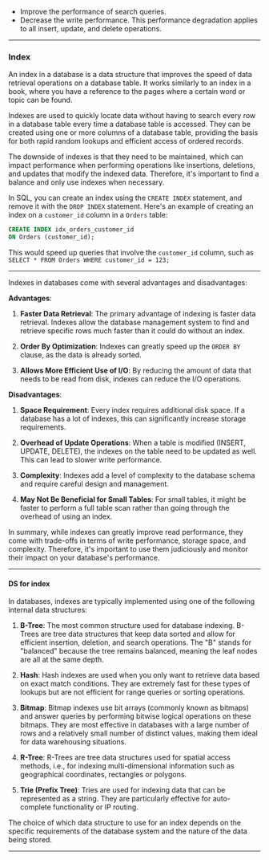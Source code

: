 
- Improve the performance of search queries.
- Decrease the write performance. This performance degradation applies to all insert, update, and delete operations.


---

### Index

An index in a database is a data structure that improves the speed of data retrieval operations on a database table. It works similarly to an index in a book, where you have a reference to the pages where a certain word or topic can be found.

Indexes are used to quickly locate data without having to search every row in a database table every time a database table is accessed. They can be created using one or more columns of a database table, providing the basis for both rapid random lookups and efficient access of ordered records.

The downside of indexes is that they need to be maintained, which can impact performance when performing operations like insertions, deletions, and updates that modify the indexed data. Therefore, it's important to find a balance and only use indexes when necessary.

In SQL, you can create an index using the `CREATE INDEX` statement, and remove it with the `DROP INDEX` statement. Here's an example of creating an index on a `customer_id` column in a `Orders` table:

```sql
CREATE INDEX idx_orders_customer_id
ON Orders (customer_id);
```

This would speed up queries that involve the `customer_id` column, such as `SELECT * FROM Orders WHERE customer_id = 123;`


---
Indexes in databases come with several advantages and disadvantages:

**Advantages**:

1. **Faster Data Retrieval**: The primary advantage of indexing is faster data retrieval. Indexes allow the database management system to find and retrieve specific rows much faster than it could do without an index.

2. **Order By Optimization**: Indexes can greatly speed up the `ORDER BY` clause, as the data is already sorted.

3. **Allows More Efficient Use of I/O**: By reducing the amount of data that needs to be read from disk, indexes can reduce the I/O operations.

**Disadvantages**:

1. **Space Requirement**: Every index requires additional disk space. If a database has a lot of indexes, this can significantly increase storage requirements.

2. **Overhead of Update Operations**: When a table is modified (INSERT, UPDATE, DELETE), the indexes on the table need to be updated as well. This can lead to slower write performance.

3. **Complexity**: Indexes add a level of complexity to the database schema and require careful design and management.

4. **May Not Be Beneficial for Small Tables**: For small tables, it might be faster to perform a full table scan rather than going through the overhead of using an index.

In summary, while indexes can greatly improve read performance, they come with trade-offs in terms of write performance, storage space, and complexity. Therefore, it's important to use them judiciously and monitor their impact on your database's performance.

---

#### DS for index

In databases, indexes are typically implemented using one of the following internal data structures:

1. **B-Tree**: The most common structure used for database indexing. B-Trees are tree data structures that keep data sorted and allow for efficient insertion, deletion, and search operations. The "B" stands for "balanced" because the tree remains balanced, meaning the leaf nodes are all at the same depth.

2. **Hash**: Hash indexes are used when you only want to retrieve data based on exact match conditions. They are extremely fast for these types of lookups but are not efficient for range queries or sorting operations.

3. **Bitmap**: Bitmap indexes use bit arrays (commonly known as bitmaps) and answer queries by performing bitwise logical operations on these bitmaps. They are most effective in databases with a large number of rows and a relatively small number of distinct values, making them ideal for data warehousing situations.

4. **R-Tree**: R-Trees are tree data structures used for spatial access methods, i.e., for indexing multi-dimensional information such as geographical coordinates, rectangles or polygons.

5. **Trie (Prefix Tree)**: Tries are used for indexing data that can be represented as a string. They are particularly effective for auto-complete functionality or IP routing.

The choice of which data structure to use for an index depends on the specific requirements of the database system and the nature of the data being stored.


---
